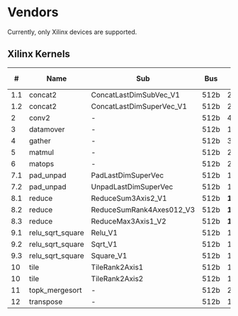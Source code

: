 # Vendors
Currently, only Xilinx devices are supported.

## Xilinx Kernels
| # | Name | Sub | Bus | Bus Count | Burst R/W | PE | Dataflow |
|---|------|-----|-----|-----------|-----------|----|----------|
|1.1|concat2|ConcatLastDimSubVec_V1|512b|2|Yes|-|No|
|1.2|concat2|ConcatLastDimSuperVec_V1|512b|2|Yes|-|Yes|
|2|conv2|-|512b|4|Yes|-|Yes|
|3|datamover|-|512b|1<=N<=4|Yes|-|Yes|
|4|gather|-|512b|3|Yes|-|Yes|
|5|matmul|-|512b|2|Yes|-|No|
|6|matops|-|512b|2|Yes|-|Yes|
|7.1|pad_unpad|PadLastDimSuperVec|512b|1|Yes|-|No|
|7.2|pad_unpad|UnpadLastDimSuperVec|512b|1|Yes|-|No|
|8.1|reduce|ReduceSum3Axis2_V1|512b|**1**|Yes|-|Yes|
|8.2|reduce|ReduceSumRank4Axes012_V3|512b|**1**|Yes|-|Yes|
|8.3|reduce|ReduceMax3Axis1_V2|512b|**1**|Yes|-|No|
|9.1|relu_sqrt_square|Relu_V1|512b|1|Yes|-|No|
|9.2|relu_sqrt_square|Sqrt_V1|512b|1|Yes|-|No|
|9.3|relu_sqrt_square|Square_V1|512b|1|Yes|-|No|
|10|tile|TileRank2Axis1|512b|1|Yes|-|No|
|10|tile|TileRank2Axis2|512b|1|Yes|-|No|
|11|topk_mergesort|-|512b|2|Yes|Multiple|Yes|
|12|transpose|-|512b|1|No|-|Yes|